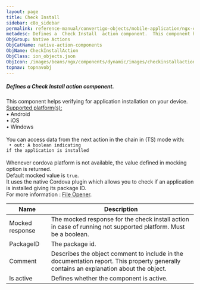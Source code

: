 ```yaml
---
layout: page
title: Check Install
sidebar: c8o_sidebar
permalink: reference-manual/convertigo-objects/mobile-application/ngx-components/native-action-components/check-install/
metadesc: Defines a  Check Install  action component.  This component helps verifying for application installation on your device.  Supported platform(s)    • A
ObjGroup: Native Actions
ObjCatName: native-action-components
ObjName: CheckInstallAction
ObjClass: ion_objects.json
ObjIcon: /images/beans/ngx/components/dynamic/images/checkinstallaction_32x32.png
topnav: topnavobj
---
```

##### Defines a <i>Check Install</i> action component. <br/>

This component helps verifying for application installation on your device.<br/>
<u>Supported platform(s):</u><br/>
 • Android<br/>
 • iOS<br/>
 • Windows<br/>
<br/>
You can access data from the next action in the chain in (TS) mode with: <code><br/>
 • out: A boolean indicating if the application is installed</code><br/>
<br/>
Whenever cordova platform is not available, the value defined in mocking option is returned.<br/>
 Default mocked value is <code>true</code>.<br/>
It uses the native Cordova plugin which allows you to check if an application is installed giving its package ID.<br/>
For more information : <a href='https://ionicframework.com/docs/native/file-opener'>File Opener</a>.

Name | Description 
--- | ---
Mocked response | The mocked response for the check install action in case of running not supported platform. Must be a boolean.
PackageID | The package id.
Comment | Describes the object comment to include in the documentation report.  This property generally contains an explanation about the object. 
Is active | Defines whether the component is active. 

